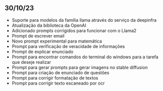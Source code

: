 ## 30/10/23
- Suporte para modelos da família llama através do serviço da deepinfra
- Atualização da biblioteca da OpenAI
- Adicionado prompts corrigidos para funcionar com o Llama2
- Prompt de escrever email
- Novo prompt experimental para matemática
- Prompt para verificação de veracidade de informações
- Prompt de explicar enunciado
- Prompt para encontrar comandos do terminal do windows para a tarefa que deseje realizar
- Prompt para gerar prompts para gerar imagens no stable diffusion
- Prompt para criação de enunciado de questões
- Prompt para corrigir formatação de textos
- Prompt para corrigir texto escaneado por ocr